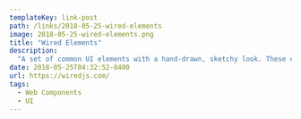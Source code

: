```yaml
---
templateKey: link-post
path: /links/2018-05-25-wired-elements
image: 2018-05-25-wired-elements.png
title: "Wired Elements"
description:
  "A set of common UI elements with a hand-drawn, sketchy look. These can be used for wireframes, mockups, or just the fun hand-drawn look.  Wired Elements are implemented as web components. Web components are awesome!"
date: 2018-05-25T04:32:52-0400
url: https://wiredjs.com/
tags:
  - Web Components
  - UI
---
```

